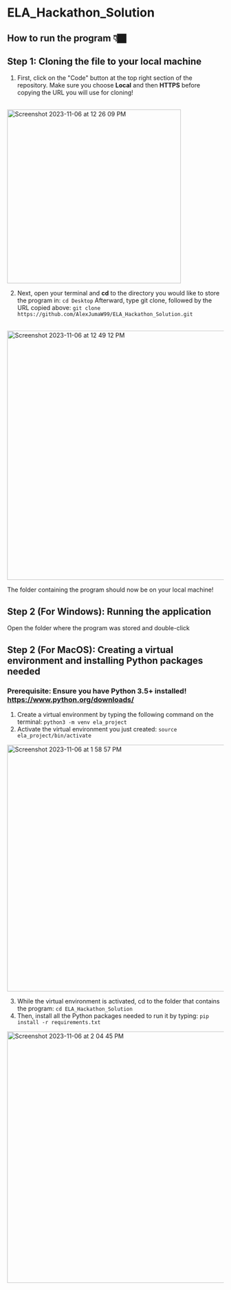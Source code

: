 # ELA_Hackathon_Solution
## How to run the program 👇🏿

## Step 1: Cloning the file to your local machine
1. First, click on the "Code" button at the top right section of the repository.
Make sure you choose **Local** and then **HTTPS** before copying the URL you will use for cloning!
<br>
<img width="404" alt="Screenshot 2023-11-06 at 12 26 09 PM" src="https://github.com/AlexJumaW99/ELA_Hackathon_Solution/assets/50864725/c463f36e-e569-4b90-8818-81b1bc60aa75">

<br>

2. Next, open your terminal and **cd** to the directory you would like to store the program in:
``` cd Desktop ```
Afterward, type git clone, followed by the URL copied above: 
``` git clone https://github.com/AlexJumaW99/ELA_Hackathon_Solution.git ```

<br>

<img width="579" alt="Screenshot 2023-11-06 at 12 49 12 PM" src="https://github.com/AlexJumaW99/ELA_Hackathon_Solution/assets/50864725/9b23e7f0-ae5c-40de-ba9e-abe2cb0f87d8">

The folder containing the program should now be on your local machine!

## Step 2 (For Windows): Running the application
Open the folder where the program was stored and double-click 

## Step 2 (For MacOS): Creating a virtual environment and installing Python packages needed
### Prerequisite: Ensure you have Python 3.5+ installed! https://www.python.org/downloads/ 
1. Create a virtual environment by typing the following command on the terminal: ```python3 -m venv ela_project```
2. Activate the virtual environment you just created: ```source ela_project/bin/activate```
   
<img width="573" alt="Screenshot 2023-11-06 at 1 58 57 PM" src="https://github.com/AlexJumaW99/ELA_Hackathon_Solution/assets/50864725/02ac4d8a-4fa4-403c-8069-aea9ac08e152">

3. While the virtual environment is activated, cd to the folder that contains the program: ```cd ELA_Hackathon_Solution```
4. Then, install all the Python packages needed to run it by typing: ```pip install -r requirements.txt```
   
<img width="584" alt="Screenshot 2023-11-06 at 2 04 45 PM" src="https://github.com/AlexJumaW99/ELA_Hackathon_Solution/assets/50864725/e0923bb7-6a87-424f-b768-0ddbf3c92bad">



